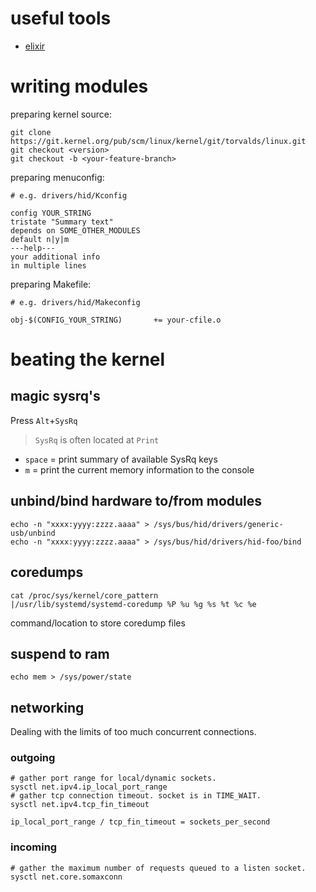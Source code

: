 # useful tools

* [elixir](http://elixir.free-electrons.com/linux/latest/source)

# writing modules

preparing kernel source:

    git clone https://git.kernel.org/pub/scm/linux/kernel/git/torvalds/linux.git
    git checkout <version>
    git checkout -b <your-feature-branch>

preparing menuconfig:

    # e.g. drivers/hid/Kconfig

    config YOUR_STRING
    tristate "Summary text"
    depends on SOME_OTHER_MODULES
    default n|y|m
    ---help---
    your additional info
    in multiple lines

preparing Makefile:

    # e.g. drivers/hid/Makeconfig

    obj-$(CONFIG_YOUR_STRING)		+= your-cfile.o

# beating the kernel

## magic sysrq's

Press `Alt`+`SysRq`

> `SysRq` is often located at `Print`

* `space` = print summary of available SysRq keys
* `m` = print the current memory information to the console

## unbind/bind hardware to/from modules

    echo -n "xxxx:yyyy:zzzz.aaaa" > /sys/bus/hid/drivers/generic-usb/unbind
    echo -n "xxxx:yyyy:zzzz.aaaa" > /sys/bus/hid/drivers/hid-foo/bind

## coredumps

    cat /proc/sys/kernel/core_pattern
    |/usr/lib/systemd/systemd-coredump %P %u %g %s %t %c %e

command/location to store coredump files

## suspend to ram

    echo mem > /sys/power/state

## networking

Dealing with the limits of too much concurrent connections.

### outgoing

    # gather port range for local/dynamic sockets.
    sysctl net.ipv4.ip_local_port_range
    # gather tcp connection timeout. socket is in TIME_WAIT.
    sysctl net.ipv4.tcp_fin_timeout

    ip_local_port_range / tcp_fin_timeout = sockets_per_second

### incoming

    # gather the maximum number of requests queued to a listen socket.
    sysctl net.core.somaxconn
